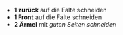 - **1 zurück** auf die Falte schneiden
- **1 Front** auf die Falte schneiden
- **2 Ärmel** mit _guten Seiten schneiden_
